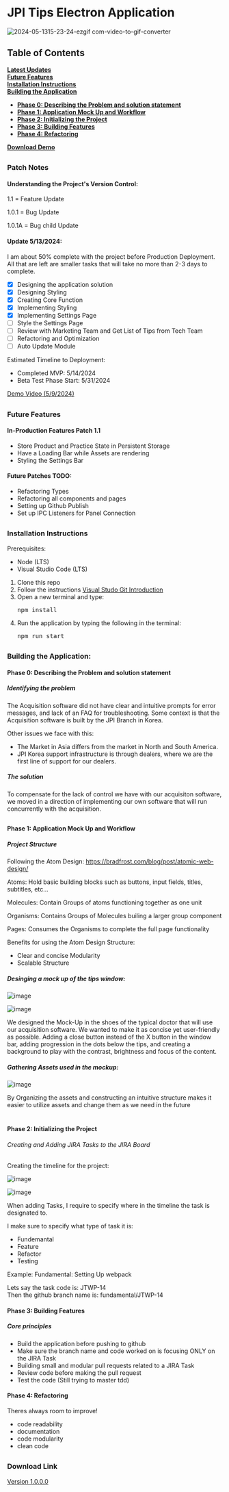 # JPI Tips Electron Application

![2024-05-1315-23-24-ezgif com-video-to-gif-converter](https://github.com/chitangchin/JPI-Tips-Window-App/assets/96362668/0e0202f0-6be5-4090-b2d1-46e68d3bb46e)

## Table of Contents
**[Latest Updates](#patch-notes)**<br>
**[Future Features](#future-features)**<br>
**[Installation Instructions](#installation-instructions)**<br>
**[Building the Application](#building-the-application)**<br>
- **[Phase 0: Describing the Problem and solution statement](#phase-0-describing-the-problem-and-solution-statement)**<br>
- **[Phase 1: Application Mock Up and Workflow](#phase-1-application-mock-up-and-workflow)**<br>
- **[Phase 2: Initializing the Project](#phase-2-initializing-the-project)**<br>
- **[Phase 3: Building Features](#phase-3-building-features)**<br>
- **[Phase 4: Refactoring](#phase-4-refactoring)**<br>

**[Download Demo](#download-link)**<br>

##

### Patch Notes

#### Understanding the Project's Version Control:

1.1 = Feature Update

1.0.1 = Bug Update

1.0.1A = Bug child Update

#### Update 5/13/2024:

I am about 50% complete with the project before Production Deployment. All that are left are smaller tasks that will take no more than 2-3 days to complete.

- [x] Designing the application solution
- [x] Designing Styling
- [x] Creating Core Function
- [x] Implementing Styling
- [x] Implementing Settings Page
- [ ] Style the Settings Page
- [ ] Review with Marketing Team and Get List of Tips from Tech Team
- [ ] Refactoring and Optimization
- [ ] Auto Update Module

Estimated Timeline to Deployment:
- Completed MVP: 5/14/2024
- Beta Test Phase Start: 5/31/2024

[Demo Video (5/9/2024)](https://drive.google.com/file/d/1SHbzely6DuURx0wq9AohfuXIlmkuUmQu/view?usp=sharing)

##

### Future Features

#### In-Production Features Patch 1.1
- Store Product and Practice State in Persistent Storage
- Have a Loading Bar while Assets are rendering
- Styling the Settings Bar

#### Future Patches TODO:
- Refactoring Types
- Refactoring all components and pages
- Setting up Github Publish
- Set up IPC Listeners for Panel Connection

##

### Installation Instructions

Prerequisites: <br>
- Node (LTS) <br>
- Visual Studio Code (LTS) <br>

1. Clone this repo
2. Follow the instructions [Visual Studo Git Introduction](https://code.visualstudio.com/docs/sourcecontrol/intro-to-git)
3. Open a new terminal and type:
   <pre>
   npm install
   </pre>
4. Run the application by typing the following in the terminal:
   <pre>
   npm run start
   </pre>

##

### Building the Application:

#### Phase 0: Describing the Problem and solution statement

##### Identifying the problem

The Acquisition software did not have clear and intuitive prompts for error messages, and lack of an FAQ for troubleshooting. Some context is that the Acquisition software is built by the JPI Branch in Korea.

Other issues we face with this:
- The Market in Asia differs from the market in North and South America.
- JPI Korea support infrastructure is through dealers, where we are the first line of support for our dealers.

##### The solution

To compensate for the lack of control we have with our acquisiton software, we moved in a direction of implementing our own software that will run concurrently with the acquisition.

##

#### Phase 1: Application Mock Up and Workflow

##### Project Structure

Following the Atom Design:
https://bradfrost.com/blog/post/atomic-web-design/

Atoms: Hold basic building blocks such as buttons, input fields, titles, subtitles, etc...

Molecules: Contain Groups of atoms functioning together as one unit

Organisms: Contains Groups of Molecules builing a larger group component

Pages: Consumes the Organisms to complete the full page functionality

Benefits for using the Atom Design Structure:
- Clear and concise Modularity
- Scalable Structure

##### Desinging a mock up of the tips window:

![image](https://github.com/chitangchin/JPI-Tips-Window-App/assets/96362668/f0ca3994-bfe3-47a1-af32-bafb9b3586b9)

![image](https://github.com/chitangchin/JPI-Tips-Window-App/assets/96362668/216601eb-1dde-4fcd-b443-387c4622eb41)

We designed the Mock-Up in the shoes of the typical doctor that will use our acquisition software. We wanted to make it as concise yet user-friendly as possible. Adding a close button instead of the X button in the window bar, adding progression in the dots below the tips, and creating a background to play with the contrast, brightness and focus of the content.

##### Gathering Assets used in the mockup:

![image](https://github.com/chitangchin/JPI-Tips-Window-App/assets/96362668/90fb9876-ce09-4c44-89a7-571853725d21)

By Organizing the assets and constructing an intuitive structure makes it easier to utilize assets and change them as we need in the future

#

#### Phase 2: Initializing the Project

###### Creating and Adding JIRA Tasks to the JIRA Board

Creating the timeline for the project:

![image](https://github.com/chitangchin/JPI-Tips-Window-App/assets/96362668/d83583f0-378e-470b-b35a-0a14bd71bfd4)

![image](https://github.com/chitangchin/JPI-Tips-Window-App/assets/96362668/11099f0d-f347-44b9-979a-e066346ca9a6)

When adding Tasks, I require to specify where in the timeline the task is designated to.

I make sure to specify what type of task it is:
- Fundemantal
- Feature
- Refactor
- Testing

Example: Fundamental: Setting Up webpack

Lets say the task code is: JTWP-14
<br>
Then the github branch name is: fundamental/JTWP-14

#### Phase 3: Building Features

##### Core principles

- Build the application before pushing to github
- Make sure the branch name and code worked on is focusing ONLY on the JIRA Task
- Building small and modular pull requests related to a JIRA Task
- Review code before making the pull request
- Test the code (Still trying to master tdd)

#### Phase 4: Refactoring

Theres always room to improve!
- code readability
- documentation
- code modularity
- clean code

##

### Download Link

[Version 1.0.0.0](https://drive.google.com/drive/folders/1pCKURAY2Aaj84w_QtZfpuUYxyrZ_P2Wc?usp=sharing)

